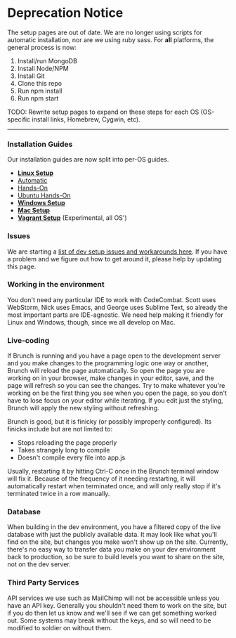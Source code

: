 # Deprecation Notice

The setup pages are out of date. We are no longer using scripts for automatic installation, nor are we using ruby sass. For **all** platforms, the general process is now:

1. Install/run MongoDB
1. Install Node/NPM
1. Install Git
1. Clone this repo
1. Run npm install
1. Run npm start

TODO: Rewrite setup pages to expand on these steps for each OS (OS-specific install links, Homebrew, Cygwin, etc).

***

### Installation Guides

Our installation guides are now split into per-OS guides.
* **[Linux Setup](https://github.com/codecombat/codecombat/wiki/Dev-Setup:-Linux)**
 * [Automatic](https://github.com/codecombat/codecombat/wiki/Dev-Setup:-Linux#automatic-linux-installation)
 * [Hands-On](https://github.com/codecombat/codecombat/wiki/Dev-Setup:-Linux#complex-linux-installation)
 * [Ubuntu Hands-On](https://github.com/codecombat/codecombat/wiki/Dev-Setup:-Linux#ubuntu-installation)
* **[Windows Setup](https://github.com/codecombat/codecombat/wiki/Dev-Setup:-Windows)**
* **[Mac Setup](https://github.com/codecombat/codecombat/wiki/Dev-Setup:-Mac)**
* **[Vagrant Setup](https://github.com/codecombat/codecombat/wiki/Dev-Setup:-Vagrant)** (Experimental, all OS')

### Issues

We are starting a [list of dev setup issues and workarounds here](https://github.com/codecombat/codecombat/wiki/Dev-Setup:-Issues). If you have a problem and we figure out how to get around it, please help by updating this page.

### Working in the environment

You don't need any particular IDE to work with CodeCombat. Scott uses WebStorm, Nick uses Emacs, and George uses Sublime Text, so already the most important parts are IDE-agnostic. We need help making it friendly for Linux and Windows, though, since we all develop on Mac.

### Live-coding

If Brunch is running and you have a page open to the development server and you make changes to the programming logic one way or another, Brunch will reload the page automatically. So open the page you are working on in your browser, make changes in your editor, save, and the page will refresh so you can see the changes. Try to make whatever you're working on be the first thing you see when you open the page, so you don't have to lose focus on your editor while iterating. If you edit just the styling, Brunch will apply the new styling without refreshing.

Brunch is good, but it is finicky (or possibly improperly configured). Its finicks include but are not limited to:

* Stops reloading the page properly
* Takes strangely long to compile
* Doesn't compile every file into app.js

Usually, restarting it by hitting Ctrl-C once in the Brunch terminal window will fix it. Because of the frequency of it needing restarting, it will automatically restart when terminated once, and will only really stop if it's terminated twice in a row manually.

### Database

When building in the dev environment, you have a filtered copy of the live database with just the publicly available data. It may look like what you'll find on the site, but changes you make won't show up on the site. Currently, there's no easy way to transfer data you make on your dev environment back to production, so be sure to build levels you want to share on the site, not on the dev server.

### Third Party Services

API services we use such as MailChimp will not be accessible unless you have an API key. Generally you shouldn't need them to work on the site, but if you do then let us know and we'll see if we can get something worked out. Some systems may break without the keys, and so will need to be modified to soldier on without them.